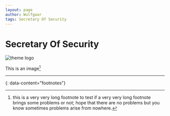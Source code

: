 ```yaml
---
layout: page
author: Wulfgaar
tags: Secretary Of Security
---
```


# Secretary Of Security



![theme logo](http://res.cloudinary.com/dwmwpmrpo/image/upload/v1716066850/hpzynhatodjsqie4kixe.png)

This is an image[^4]

---
{: data-content="footnotes"}

[^1]: this is a footnote. You should reach here if you click on the corresponding superscript number.
[^2]: hey there, don't forget to read all the footnotes!
[^3]: this is another footnote.
[^4]: this is a very very long footnote to test if a very very long footnote brings some problems or not; hope that there are no problems but you know sometimes problems arise from nowhere.
